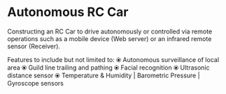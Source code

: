 # Autonomous RC Car

Constructing an RC Car to drive autonomously or controlled via remote operations such as a mobile device (Web server) or an infrared remote sensor (Receiver).

Features to include but not limited to:
⦿ Autonomous surveillance of local area
⦿ Guild line trailing and pathing
⦿ Facial recognition
⦿ Ultrasonic distance sensor
⦿ Temperature & Humidity | Barometric Pressure | Gyroscope sensors

